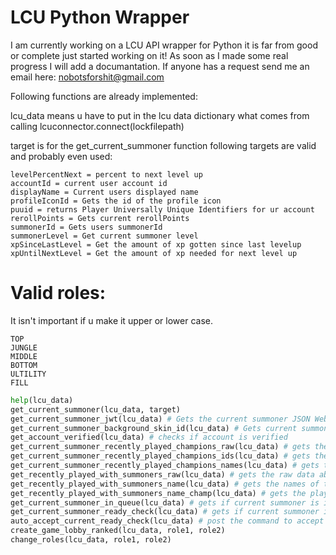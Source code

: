 # LCU Python Wrapper
I am currently working on a LCU API wrapper for Python it is far from good or complete just started working on it!
As soon as I made some real progress I will add a documantation. If anyone has a request send me an email here: nobotsforshit@gmail.com

Following functions are already implemented:

lcu_data means u have to put in the lcu data dictionary what comes from calling lcuconnector.connect(lockfilepath)

target is for the get_current_summoner function following targets are valid and probably even used:
```
levelPercentNext = percent to next level up
accountId = current user account id
displayName = Current users displayed name
profileIconId = Gets the id of the profile icon
puuid = returns Player Universally Unique Identifiers for ur account
rerollPoints = Gets current rerollPoints
summonerId = Gets users summonerId
summonerLevel = Get current summoner level
xpSinceLastLevel = Get the amount of xp gotten since last levelup
xpUntilNextLevel = Get the amount of xp needed for next level up
```

# Valid roles:
It isn't important if u make it upper or lower case.
```text
TOP
JUNGLE
MIDDLE
BOTTOM
ULTILITY
FILL
```

```python
help(lcu_data)
get_current_summoner(lcu_data, target)
get_current_summoner_jwt(lcu_data) # Gets the current summoner JSON Web token
get_current_summoner_background_skin_id(lcu_data) # Gets current summoner background id
get_account_verified(lcu_data) # checks if account is verified
get_current_summoner_recently_played_champions_raw(lcu_data) # gets the "raw" json data for the recently played champions
get_current_summoner_recently_played_champions_ids(lcu_data) # gets the ids of the recently played champs
get_current_summoner_recently_played_champions_names(lcu_data) # gets the names of the recently played champs
get_recently_played_with_summoners_raw(lcu_data) # gets the raw data about the summoners you recently played with
get_recently_played_with_summoners_name(lcu_data) # gets the names of the players you recently played with
get_recently_played_with_summoners_name_champ(lcu_data) # gets the players you played with recently names and champions 
get_current_summoner_in_queue(lcu_data) # gets if current summoner is in queue
get_current_summoner_ready_check(lcu_data) # gets if current summoner is in ready check
auto_accept_current_ready_check(lcu_data) # post the command to accept request if summoner is in ready check
create_game_lobby_ranked(lcu_data, role1, role2)
change_roles(lcu_data, role1, role2)
```
